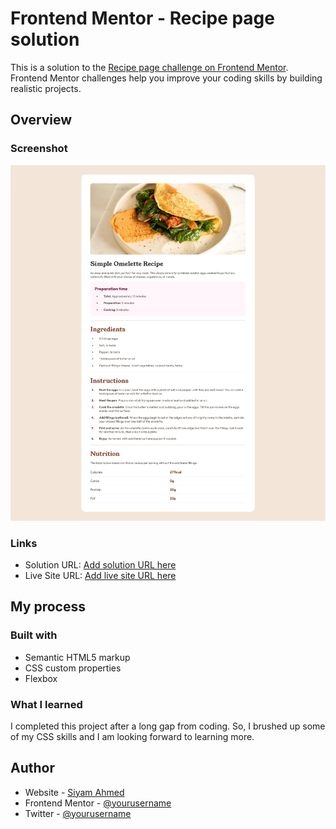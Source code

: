 # Frontend Mentor - Recipe page solution

This is a solution to the [Recipe page challenge on Frontend Mentor](https://www.frontendmentor.io/challenges/recipe-page-KiTsR8QQKm). Frontend Mentor challenges help you improve your coding skills by building realistic projects. 



## Overview

### Screenshot

![](./screenshot.png)



### Links

- Solution URL: [Add solution URL here](https://github.com/siyam-eng/recipe-page)
- Live Site URL: [Add live site URL here](https://siyam-eng.github.io/recipe-page/)

## My process

### Built with

- Semantic HTML5 markup
- CSS custom properties
- Flexbox


### What I learned
I completed this project after a long gap from coding. So, I brushed up some of my CSS skills and I am looking forward to learning more. 

## Author

- Website - [Siyam Ahmed](https://siyamahmed.com)
- Frontend Mentor - [@yourusername](https://www.frontendmentor.io/profile/Siyam1888)
- Twitter - [@yourusername](https://www.twitter.com/siyam_88)
